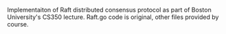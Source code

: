 Implementaiton of Raft distributed consensus protocol as part of Boston University's CS350 lecture. Raft.go code is original, other files provided by course.